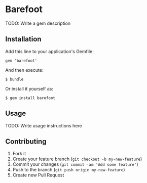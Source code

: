 # Barefoot

TODO: Write a gem description

## Installation

Add this line to your application's Gemfile:

    gem 'barefoot'

And then execute:

    $ bundle

Or install it yourself as:

    $ gem install barefoot

## Usage

TODO: Write usage instructions here

## Contributing

1. Fork it
2. Create your feature branch (`git checkout -b my-new-feature`)
3. Commit your changes (`git commit -am 'Add some feature'`)
4. Push to the branch (`git push origin my-new-feature`)
5. Create new Pull Request
